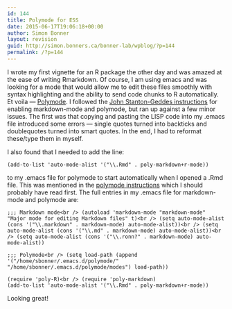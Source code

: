 ```yaml
---
id: 144
title: Polymode for ESS
date: 2015-06-17T19:06:18+00:00
author: Simon Bonner
layout: revision
guid: http://simon.bonners.ca/bonner-lab/wpblog/?p=144
permalink: /?p=144
---
```

I wrote my first vignette for an R package the other day and was amazed at the ease of writing Rmarkdown. Of course, I am using emacs and was looking for a mode that would allow me to edit these files smoothly with syntax highlighting and the ability to send code chunks to R automatically. Et voila &#8212; [Polymode](https://github.com/vspinu/polymode). I followed the <a href="http://johnstantongeddes.org/open%20science/2014/03/26/Rmd-polymode.html" target="_blank">John Stanton-Geddes instructions</a> for enabling markdown-mode and polymode, but ran up against a few minor issues. The first was that copying and pasting the LISP code into my .emacs file introduced some errors &#8212; single quotes turned into backticks and doublequotes turned into smart quotes. In the end, I had to reformat these/type them in myself.

I also found that I needed to add the line:

`(add-to-list 'auto-mode-alist '("\\.Rmd" . poly-markdown+r-mode))`

to my .emacs file for polymode to start automatically when I opened a .Rmd file. This was mentioned in the <a href="https://github.com/vspinu/polymode#activation-of-polymodes" target="_blank">polymode instructions</a> which I should probably have read first. The full entries in my .emacs file for markdown-mode and polymode are:

`;;; Markdown mode<br />
(autoload 'markdown-mode "markdown-mode" "Major mode for editing Markdown files" t)<br />
(setq auto-mode-alist (cons '("\\.markdown" . markdown-mode) auto-mode-alist))<br />
(setq auto-mode-alist (cons '("\\.md" . markdown-mode) auto-mode-alist))<br />
(setq auto-mode-alist (cons '("\\.ronn?" . markdown-mode) auto-mode-alist))`

`;;; Polymode<br />
(setq load-path (append '("/home/sbonner/.emacs.d/polymode/" "/home/sbonner/.emacs.d/polymode/modes") load-path))`

`(require 'poly-R)<br />
(require 'poly-markdown)`  
`(add-to-list 'auto-mode-alist '("\\.Rmd" . poly-markdown+r-mode))`

Looking great!